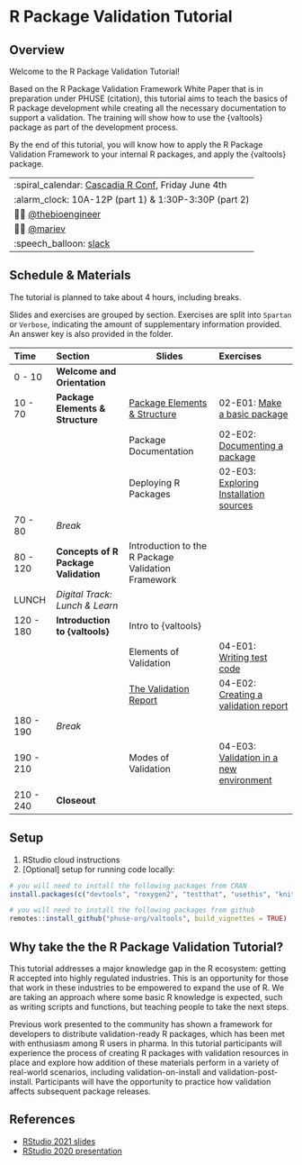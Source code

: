 # R Package Validation Tutorial

## Overview

Welcome to the R Package Validation Tutorial!

Based on the R Package Validation Framework White Paper that is in
preparation under PHUSE (citation), this tutorial aims to teach the
basics of R package development while creating all the necessary
documentation to support a validation. The training will show how to use
the {valtools} package as part of the development process.

By the end of this tutorial, you will know how to apply the R Package
Validation Framework to your internal R packages, and apply the
{valtools} package.

|                                     |
|-------------------------------------|
| :spiral\_calendar: [Cascadia R Conf](https://cascadiarconf.com/agenda/), Friday June 4th      |
| :alarm\_clock: 10A-12P (part 1) & 1:30P-3:30P (part 2)                 |
| :man_technologist: [@thebioengineer](https://github.com/thebioengineer)      |
| :woman_technologist: [@mariev](https://github.com/mariev)              |
| :speech\_balloon: [slack](https://app.slack.com/client/T5FG0LBND/C0224NFG5TR) |

## Schedule & Materials

The tutorial is planned to take about 4 hours, including breaks.

Slides and exercises are grouped by section. Exercises are split into
`Spartan` or `Verbose`, indicating the amount of supplementary
information provided. An answer key is also provided in the folder.

| Time      | Section                              | Slides                                             | Exercises                       |
|:----------|:-------------------------------------|----------------------------------------------------|:--------------------------------|
| 0 - 10    | **Welcome and Orientation**          |                                                    |                                 |
| 10 - 70   | **Package Elements & Structure**     | [Package Elements & Structure ](Slides/Slides-02-Package_Elements_and_Structure/Materials-02-01-Package_Elements_and_Structure)     | 02-E01: [Make a basic package](Materials/Materials-02-Package_Elements_and_Structure/Materials-02-E01-Package_Basics)            |
|           |                                      | Package Documentation                              | 02-E02: [Documenting a package](Materials/Materials-02-Package_Elements_and_Structure/Materials-02-E02-Package_Documentation)           |
|           |                                      | Deploying R Packages                               | 02-E03: [Exploring Installation sources](Materials/Materials-02-Package_Elements_and_Structure/Materials-02-E03-Package_Installation)  |
| 70 - 80 | *Break* | |
| 80 - 120  | **Concepts of R Package Validation** | Introduction to the R Package Validation Framework |                                 |
| LUNCH | *Digital Track: Lunch & Learn*           |                                                    |                                 |
| 120 - 180 | **Introduction to {valtools}**       | Intro to {valtools}                                |                                 |
|           |                                      | Elements of Validation                  | 04-E01: [Writing test code](Materials/Materials-04-Introduction_to_Valtools/Materials-04-E01-Validation_Test_Code)               |
|           |                                      | [The Validation Report](Slides/Slides-04-Introduction_to_Valtools/Slides-04-03-The_Validation_Report)                    | 04-E02: [Creating a validation report](Materials/Materials-04-Introduction_to_Valtools/Materials-04-E02-Validation_Report)    |
| 180 - 190 | *Break*                              |                                                    |                                 |
| 190 - 210 |                                      | Modes of Validation                          | 04-E03: [Validation in a new environment](Materials/Materials-04-Introduction_to_Valtools/Materials-04-E03-Validation_New_Environment) |
| 210 - 240 | **Closeout**                         |                                                    |                                 |

## Setup

1.  RStudio cloud instructions
2.  \[Optional\] setup for running code locally:

``` r
# you will need to install the following packages from CRAN
install.packages(c("devtools", "roxygen2", "testthat", "usethis", "knitr"))

# you will need to install the following packages from github
remotes::install_github("phuse-org/valtools", build_vignettes = TRUE)
```

## Why take the the R Package Validation Tutorial?

This tutorial addresses a major knowledge gap in the R ecosystem:
getting R accepted into highly regulated industries. This is an
opportunity for those that work in these industries to be empowered to
expand the use of R. We are taking an approach where some basic R
knowledge is expected, such as writing scripts and functions, but
teaching people to take the next steps.

Previous work presented to the community has shown a framework for
developers to distribute validation-ready R packages, which has been met
with enthusiasm among R users in pharma. In this tutorial participants
will experience the process of creating R packages with validation
resources in place and explore how addition of these materials perform
in a variety of real-world scenarios, including validation-on-install
and validation-post-install. Participants will have the opportunity to
practice how validation affects subsequent package releases.

## References

-   [RStudio 2021
    slides](https://thebioengineer.github.io/validation_studio_2021)
-   [RStudio 2020
    presentation](https://rstudio.com/resources/rstudioconf-2020/approaches-to-assay-processing-package-validation/)
